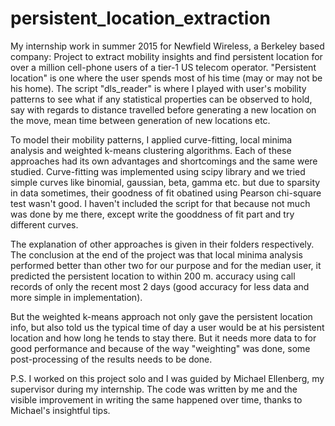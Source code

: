 # persistent_location_extraction
My internship work in summer 2015 for Newfield Wireless, a Berkeley based company: Project to extract mobility insights and find persistent location for over a million cell-phone users of a tier-1 US telecom operator. "Persistent location" is one where the user spends most of his time (may or may not be his home).
The script "dls_reader" is where I played with user's mobility patterns to see what if any statistical properties can be observed to hold, say with regards to distance travelled before generating a new location on the move, mean time between generation of new locations etc.

To model their mobility patterns, I applied curve-fitting, local minima analysis and weighted k-means clustering algorithms. Each of these approaches had its own advantages and shortcomings and the same were studied.
Curve-fitting was implemented using scipy library and we tried simple curves like binomial, gaussian, beta, gamma etc. but due to sparsity in data sometimes, their goodness of fit obatined using Pearson chi-square test wasn't good. I haven't included the script for that because not much was done by me there, except write the gooddness of fit part and try different curves.

The explanation of other approaches is given in their folders respectively. The conclusion at the end of the project was that local minima analysis performed better than other two for our purpose and for the median user, it predicted the persistent location to within 200 m. accuracy using call records of only the recent most 2 days (good accuracy for less data and more simple in implementation). 

But the weighted k-means approach not only gave the persistent location info, but also told us the typical time of day a user would be at his persistent location and how long he tends to stay there. But it needs more data to for good performance and because of the way "weighting" was done, some post-processing of the results needs to be done.

P.S. I worked on this project solo and I was guided by Michael Ellenberg, my supervisor during my internship. The code was written by me and the visible improvement in writing the same happened over time, thanks to Michael's insightful tips.
